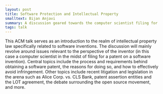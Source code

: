 ```yaml
---
layout: post
title: Software Protection and Intellectual Property 
smalltext: Bijan Anjavi
summary: A discussion geared towards the computer scientist filing for or planning to file for a patent, as well as aspiring software inventors curious about issues that arise with protection and intellectual property. 
tags: talk
---
```

This ACM talk serves as an introduction to the realm of intellectual property law specifically related to software inventions. The discussion will mainly revolve around issues relevant to the perspective of the inventor (in this case a computer scientist in the midst of filing for a patent on a software invention). Central topics include the process and requirements behind obtaining a software patent, the reasons for doing so, and how to effectively avoid infringement. Other topics include recent litigation and legislation in the arena such as Alice Corp. vs. CLS Bank, patent assertion entities and the LOT agreement, the debate surrounding the open source movement, and more. 